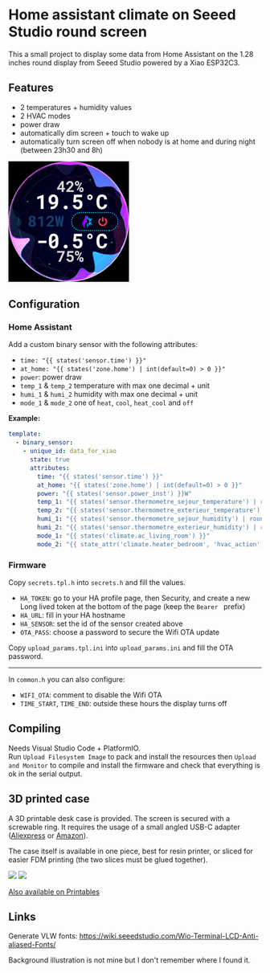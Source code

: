 # Home assistant climate on Seeed Studio round screen

This a small project to display some data from Home Assistant on the 1.28 inches round display from Seeed Studio powered by a Xiao ESP32C3.

## Features

- 2 temperatures + humidity values
- 2 HVAC modes
- power draw
- automatically dim screen + touch to wake up
- automatically turn screen off when nobody is at home and during night (between 23h30 and 8h)

![preview](./preview.png)

## Configuration

### Home Assistant

Add a custom binary sensor with the following attributes:
- `time: "{{ states('sensor.time') }}"`
- `at_home: "{{ states('zone.home') | int(default=0) > 0 }}"`
- `power`: power draw
- `temp_1` & `temp_2` temperature with max one decimal + unit
- `humi_1` & `humi_2` humidity with max one decimal + unit
- `mode_1` & `mode_2` one of `heat`, `cool`, `heat_cool` and `off`

**Example:**
```yaml
template:
  - binary_sensor:
    - unique_id: data_for_xiao
      state: true
      attributes:
        time: "{{ states('sensor.time') }}"
        at_home: "{{ states('zone.home') | int(default=0) > 0 }}"
        power: "{{ states('sensor.power_inst') }}W"
        temp_1: "{{ states('sensor.thermometre_sejour_temperature') | round(1, default=0) }}°C"
        temp_2: "{{ states('sensor.thermometre_exterieur_temperature') | round(1, default=0) }}°C"
        humi_1: "{{ states('sensor.thermometre_sejour_humidity') | round(0, default=0) }}%"
        humi_2: "{{ states('sensor.thermometre_exterieur_humidity') | round(0, default=0) }}%"
        mode_1: "{{ states('climate.ac_living_room') }}"
        mode_2: "{{ state_attr('climate.heater_bedroom', 'hvac_action') | replace('heating', 'heat') | replace('idle', 'off') }}"
```

### Firmware

Copy `secrets.tpl.h` into `secrets.h` and fill the values.

- `HA_TOKEN`: go to your HA profile page, then Security, and create a new Long lived token at the bottom of the page (keep the `Bearer ` prefix)
- `HA_URL`: fill in your HA hostname
- `HA_SENSOR`: set the id of the sensor created above
- `OTA_PASS`: choose a password to secure the Wifi OTA update

Copy `upload_params.tpl.ini` into `upload_params.ini` and fill the OTA password.

----

In `common.h` you can also configure:

- `WIFI_OTA`: comment to disable the Wifi OTA
- `TIME_START`, `TIME_END`: outside these hours the display turns off

## Compiling

Needs Visual Studio Code + PlatformIO.  
Run `Upload Filesystem Image` to pack and install the resources then `Upload and Monitor` to compile and install the firmware and check that everything is ok in the serial output.

## 3D printed case

A 3D printable desk case is provided. The screen is secured with a screwable ring.
It requires the usage of a small angled USB-C adapter ([Aliexpress](https://aliexpress.com/item/1005005966745930.html) or [Amazon](https://www.amazon.com/dp/B0B2NJ3P3L)).

The case itself is available in one piece, best for resin printer, or sliced for easier FDM printing (the two slices must be glued together).

<img src="./render/front-1.png" width="400"/> <img src="./render/back-1.png" width="400"/>

[Also available on Printables](https://www.printables.com/model/1153601-desk-stand-for-seeed-studio-round-display)

## Links

Generate VLW fonts: https://wiki.seeedstudio.com/Wio-Terminal-LCD-Anti-aliased-Fonts/

Background illustration is not mine but I don't remember where I found it.
